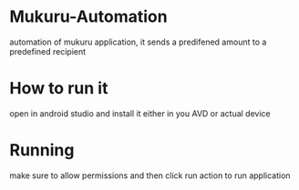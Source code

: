 # Mukuru-Automation
automation of mukuru application, it sends a predifened amount to a predefined recipient

# How to run it
open in android studio and install it either in you AVD or actual device
# Running
make sure to allow permissions and then click run action to run application
